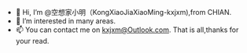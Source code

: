 - 👋 Hi, I’m @空想家小明（KongXiaoJiaXiaoMing-kxjxm),from CHIAN.
- 👀 I’m interested in many areas.
- 📫 You can contact me on kxjxm@Outlook.com.
That is all,thanks for your read.

<!---
kxjxm/kxjxm is a ✨ special ✨ repository because its `README.md` (this file) appears on your GitHub profile.
You can click the Preview link to take a look at your changes.
--->
